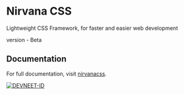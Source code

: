 # Nirvana CSS
Lightweight CSS Framework, for faster and easier web development

version - Beta


## Documentation
For full documentation, visit [nirvanacss](https://nirvanacss.anwarachilles.my.id).


[![DEVNEET-ID](https://ik.imagekit.io/anwarachilles/devneet-powered.svg?updatedAt=1704715329026)](https://github.com/devneet-id)